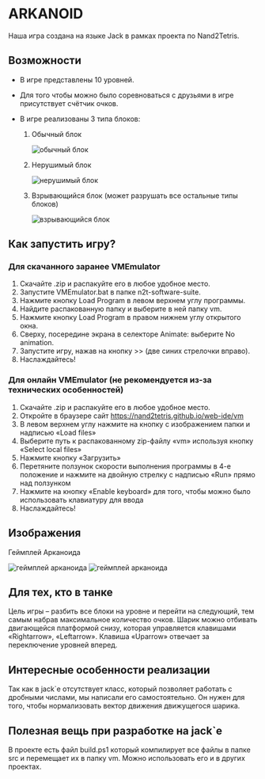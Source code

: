 # ARKANOID
Наша игра создана на языке Jack в рамках проекта по Nand2Tetris.
## Возможности
+ В игре представлены 10 уровней.
+ Для того чтобы можно было соревноваться c друзьями в игре присутствует счётчик очков.
+ В игре реализованы 3 типа блоков:
    
    1. Обычный блок
    
        ![обычный блок](https://i.postimg.cc/3wskLdXt/image.png)
    
    2. Нерушимый блок

        ![нерушимый блок](https://i.postimg.cc/Y03jqRJP/image.png)
    3. Взрывающийся блок (может разрушать все остальные типы блоков)

        ![взрывающийся блок](https://i.postimg.cc/s2hXZsk7/image.png)
## Как запустить игру?
### Для скачанного заранее VMEmulator
1. Скачайте .zip и распакуйте его в любое удобное место.
2. Запустите VMEmulator.bat в папке n2t-software-suite.
3. Нажмите кнопку Load Program в левом верхнем углу программы.
4. Найдите распакованную папку и выберите в ней папку vm.
5. Нажмите кнопку Load Program в правом нижнем углу открытого окна.
6. Сверху, посередине экрана в селекторе Animate: выберите No animation.
7. Запустите игру, нажав на кнопку >> (две синих стрелочки вправо).
8. Наслаждайтесь!
### Для онлайн VMEmulator (не рекомендуется из-за технических особенностей)
1. Скачайте .zip и распакуйте его в любое удобное место.
2. Откройте в браузере сайт https://nand2tetris.github.io/web-ide/vm
3. В левом верхнем углу нажмите на кнопку с изображением папки и надписью «Load files»
4. Выберите путь к распакованному zip-файлу «vm» используя кнопку «Select local files»
5. Нажмите кнопку «Загрузить»
6. Перетяните ползунок скорости выполнения программы в 4-е положение и нажмите на двойную стрелку с надписью «Run» прямо над ползунком 
7. Нажмите на кнопку «Enable keyboard» для того, чтобы можно было использовать клавиатуру для ввода
8. Наслаждайтесь!
## Изображения
Геймплей Арканоида

![геймплей арканоида](https://i.postimg.cc/NM8jpbf0/image.png)
![геймплей арканоида](https://i.postimg.cc/BbMQG6F9/image.png)


## Для тех, кто в танке
Цель игры – разбить все блоки на уровне и перейти на следующий, тем самым набрав максимальное количество очков. Шарик можно отбивать двигающейся платформой снизу, которая управляется клавишами «Rightarrow», «Leftarrow». Клавиша «Uparrow» отвечает за переключение уровней вперед.
## Интересные особенности реализации
Так как в jack`е отсутствует класс, который позволяет работать с дробными числами, мы написали его самостоятельно. Он нужен для того, чтобы нормализовать вектор движения движущегося шарика.
## Полезная вещь при разработке на jack`е
В проекте есть файл build.ps1 который компилирует все файлы в папке src и перемещает их в папку vm. Можно использовать его и в других проектах.
